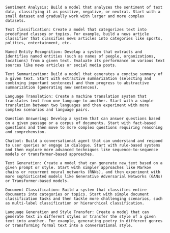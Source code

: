     Sentiment Analysis: Build a model that analyzes the sentiment of text data, classifying it as positive, negative, or neutral. Start with a small dataset and gradually work with larger and more complex datasets.

    Text Classification: Create a model that categorizes text into predefined classes or topics. For example, build a news article classifier that classifies news articles into categories like sports, politics, entertainment, etc.

    Named Entity Recognition: Develop a system that extracts and identifies named entities (such as names of people, organizations, locations) from a given text. Evaluate its performance on various text sources like news articles or social media posts.

    Text Summarization: Build a model that generates a concise summary of a given text. Start with extractive summarization (selecting and combining important sentences) and then progress to abstractive summarization (generating new sentences).

    Language Translation: Create a machine translation system that translates text from one language to another. Start with a simple translation between two languages and then experiment with more complex scenarios and language pairs.

    Question Answering: Develop a system that can answer questions based on a given passage or a corpus of documents. Start with fact-based questions and then move to more complex questions requiring reasoning and comprehension.

    Chatbot: Build a conversational agent that can understand and respond to user queries or engage in dialogue. Start with rule-based systems and then explore more advanced techniques like sequence-to-sequence models or transformer-based approaches.

    Text Generation: Create a model that can generate new text based on a given prompt or style. Start with simpler approaches like Markov chains or recurrent neural networks (RNNs), and then experiment with more sophisticated models like Generative Adversarial Networks (GANs) or Transformer-based models.

    Document Classification: Build a system that classifies entire documents into categories or topics. Start with simple document classification tasks and then tackle more challenging scenarios, such as multi-label classification or hierarchical classification.

    Language Generation and Style Transfer: Create a model that can generate text in different styles or transfer the style of a given text into another. For example, generating poetry in different genres or transforming formal text into a conversational style.
